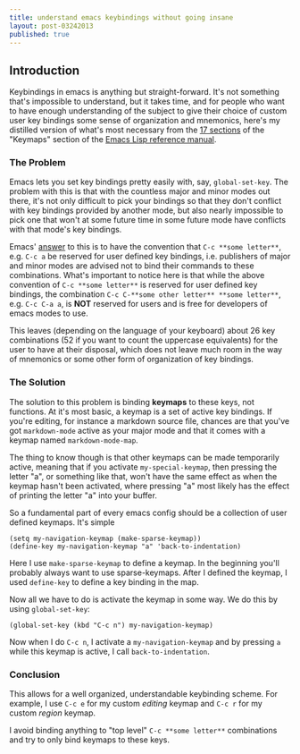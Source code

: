 ```yaml
---
title: understand emacs keybindings without going insane
layout: post-03242013
published: true
---
```


## Introduction

Keybindings in emacs is anything but straight-forward. It's not something that's
impossible to understand, but it takes time, and for people who want to have
enough understanding of the subject to give their choice of custom user key
bindings some sense of organization and mnemonics, here's my distilled version
of what's most necessary from the
[17 sections](https://www.gnu.org/software/emacs/manual/html_node/elisp/Keymaps.html)
of the "Keymaps" section of the
[Emacs Lisp reference manual](https://www.gnu.org/software/emacs/manual/html_node/elisp/).



### The Problem

Emacs lets you set key bindings pretty easily with, say, `global-set-key`. The
problem with this is that with the countless major and minor modes out there,
it's not only difficult to pick your bindings so that they don't conflict with
key bindings provided by another mode, but also nearly impossible to pick one
that won't at some future time in some future mode have conflicts with that
mode's key bindings.

Emacs'
[answer](https://www.gnu.org/software/emacs/manual/html_node/elisp/Key-Binding-Conventions.html)
to this is to have the convention that `C-c **some letter**`, e.g. `C-c a` be
reserved for user defined key bindings, i.e. publishers of major and minor modes
are advised not to bind their commands to these combinations. What's important
to notice here is that while the above convention of `C-c **some letter**` is
reserved for user defined key bindings, the combination `C-c C-**some other
letter** **some letter**`, e.g. `C-c C-a a`, is **NOT** reserved for users and
is free for developers of emacs modes to use.

This leaves (depending on the language of your keyboard) about 26 key
combinations (52 if you want to count the uppercase equivalents) for the user to
have at their disposal, which does not leave much room in the way of mnemonics
or some other form of organization of key bindings.

### The Solution

The solution to this problem is binding **keymaps** to these keys, not functions. At
it's most basic, a keymap is a set of active key bindings. If you're editing,
for instance a markdown source file, chances are that you've got `markdown-mode`
active as your major mode and that it comes with a keymap named
`markdown-mode-map`.

The thing to know though is that other keymaps can be made
temporarily active, meaning that if you activate `my-special-keymap`, then
pressing the letter "a", or something like that, won't have the same effect as
when the keymap hasn't been activated, where pressing "a" most likely has the
effect of printing the letter "a" into your buffer.

So a fundamental part of every emacs config should be a collection of user
defined keymaps. It's simple

```
(setq my-navigation-keymap (make-sparse-keymap))
(define-key my-navigation-keymap "a" 'back-to-indentation)
```

Here I use `make-sparse-keymap` to define a keymap. In the beginning you'll
probably always want to use sparse-keymaps. After I defined the keymap, I used
`define-key` to define a key binding in the map.

Now all we have to do is activate the keymap in some way. We do this by using
`global-set-key`:

```
(global-set-key (kbd "C-c n") my-navigation-keymap)
```

Now when I do `C-c n`, I activate a `my-navigation-keymap` and by pressing `a`
while this keymap is active, I call `back-to-indentation`.

### Conclusion

This allows for a
well organized, understandable keybinding scheme. For example, I use `C-c e` for
my custom _editing_ keymap and `C-c r` for my custom _region_ keymap.

I avoid binding anything to "top level" `C-c **some letter**` combinations and
try to only bind keymaps to these keys.
